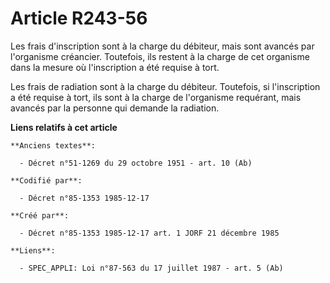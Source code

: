 # Article R243-56

Les frais d'inscription sont à la charge du débiteur, mais sont avancés par l'organisme créancier. Toutefois, ils restent à
la charge de cet organisme dans la mesure où l'inscription a été requise à tort.

Les frais de radiation sont à la charge du débiteur. Toutefois, si l'inscription a été requise à tort, ils sont à la charge
de l'organisme requérant, mais avancés par la personne qui demande la radiation.

**Liens relatifs à cet article**

	**Anciens textes**:

	  - Décret n°51-1269 du 29 octobre 1951 - art. 10 (Ab)

	**Codifié par**:

	  - Décret n°85-1353 1985-12-17

	**Créé par**:

	  - Décret n°85-1353 1985-12-17 art. 1 JORF 21 décembre 1985

	**Liens**:

	  - SPEC_APPLI: Loi n°87-563 du 17 juillet 1987 - art. 5 (Ab)
